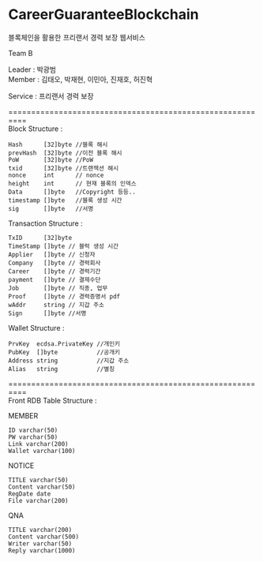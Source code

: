 # CareerGuaranteeBlockchain
블록체인을 활용한 프리랜서 경력 보장 웹서비스

Team B  
  
Leader : 박광범  
  Member : 김태오, 박재현, 이민아, 진재호, 허진혁  
  
  
Service : 프리랜서 경력 보장  
  
  
==========================================================  
Block Structure :   

	Hash      [32]byte //블록 해시  
	prevHash  [32]byte //이전 블록 해시  
	PoW       [32]byte //PoW  
	txid      [32]byte //트랜잭션 해시  
	nonce     int      // nonce  
	height    int      // 현재 블록의 인덱스  
	Data      []byte   //Copyright 등등..  
	timestamp []byte   //블록 생성 시간  
	sig       []byte   //서명  
  
Transaction Structure :  

	TxID      [32]byte  
	TimeStamp []byte // 블럭 생성 시간  
	Applier   []byte // 신청자  
	Company   []byte // 경력회사  
	Career    []byte // 경력기간  
	payment   []byte // 결제수단  
	Job       []byte // 직종, 업무  
	Proof     []byte // 경력증명서 pdf  
	wAddr     string // 지갑 주소  
	Sign	  []byte //서명
  
Wallet Structure : 

	PrvKey  ecdsa.PrivateKey //개인키  
	PubKey  []byte           //공개키  
	Address string           //지갑 주소  
	Alias   string           //별칭  
  

==========================================================  
Front RDB Table Structure :   

   MEMBER  

	ID varchar(50)  
	PW varchar(50)  
	Link varchar(200)  
	Wallet varchar(100)  
  
   NOTICE  

	TITLE varchar(50)  
	Content varchar(50)  
	RegDate date  
	File varchar(200)    

   QNA  
	
	TITLE varchar(200)  
	Content varchar(500)  
	Writer varchar(50)  
	Reply varchar(1000)  